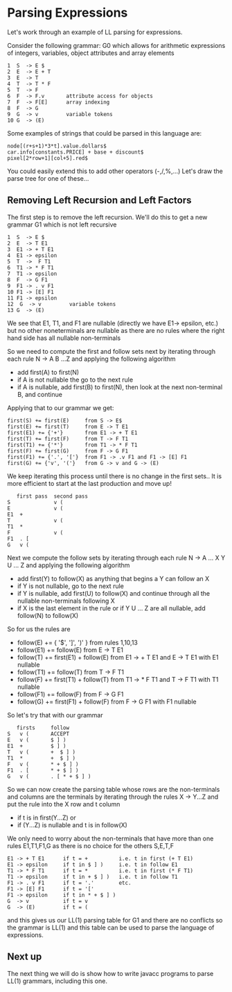 # Parsing Expressions

Let's work through an example of LL parsing for expressions.

Consider the following grammar: G0 which allows for arithmetic expressions of 
integers, variables, object attributes and array elements
```
1  S  -> E $
2  E  -> E + T
3  E  -> T
4  T  -> T * F
5  T  -> F
6  F  -> F.v       attribute access for objects
7  F  -> F[E]      array indexing
8  F  -> G
9  G  -> v         variable tokens
10 G  -> (E)

```
Some examples of strings that could be parsed in this language are:
```
node[(r+s+1)*3*t].value.dollars$
car.info[constants.PRICE] + base + discount$
pixel[2*row+1][col+5].red$
```
You could easily extend this to add other operators (-,/,%,...)
Let's draw the parse tree for one of these...

## Removing Left Recursion and Left Factors
The first step is to remove the left recursion. 
We'll do this to get a new grammar G1 which is not left recursive
```
1  S  -> E $
2  E  -> T E1
3  E1 -> + T E1
4  E1 -> epsilon
5  T  ->  F T1
6  T1 -> * F T1
7  T1 -> epsilon
8  F  -> G F1
9  F1 -> . v F1
10 F1 -> [E] F1
11 F1 -> epsilon
12  G  -> v         variable tokens
13 G  -> (E)
```
We see that E1, T1, and F1 are nullable (directly we have E1-> epsilon, etc.)
but no other noneterminals are nullable as there are no rules where the right hand side has all nullable non-terminals

So we need to compute the first and follow sets next by iterating through each rule N -> A B ...Z and applying the following algorithm
* add first(A) to first(N)
* if A is not nullable the go to the next rule
* if A is nullable, add first(B) to first(N), then look at the next non-terminal B, and continue

Applying that to our grammar we get:
```
first(S) += first(E)     from S -> E$
first(E) += first(T)     from E -> T E1
first(E1) += {'+'}       from E1 -> + T E1
first(T) += first(F)     from T -> F T1
first(T1) += {'*'}       from T1 -> * F T1
first(F) += first(G)     from F -> G F1
first(F1) += {'.', '['}  from F1 -> .v F1 and F1 -> [E] F1
first(G) += {'v', '('}   from G -> v and G -> (E)
```
We keep iterating this process until there is no change in the first sets..
It is more efficient to start at the last production and move up!
```
   first pass  second pass
S              v (
E              v (
E1  +
T              v (  
T1  *
F              v (
F1  . [
G   v (
```
Next we compute the follow sets by iterating through each rule N -> A ... X Y U ... Z and applying the following algorithm
* add first(Y) to follow(X)  as anything that begins a Y can follow an X
* if Y is not nullable, go to the next rule
* if Y is nullable, add first(U) to follow(X) and continue through all the nullable non-terminals following X
* if X is the last element in the rule or if Y U ... Z are all nullable, add follow(N) to follow(X)

So for us the rules are
* follow(E) += { '$', ']', ')' }     from rules 1,10,13
* follow(E1) += follow(E)            from E -> T E1
* follow(T) += first(E1) + follow(E) from E1 -> + T E1 and  E -> T E1 with E1 nullable
* follow(T1) += follow(T)            from T -> F T1
* follow(F) += first(T1) + follow(T) from T1 -> * F T1  and T -> F T1 with T1 nullable
* follow(F1) += follow(F)            from F -> G F1
* follow(G) += first(F1) + follow(F) from F -> G F1 with F1 nullable

So let's try that with our grammar
```
   firsts     follow
S   v (       ACCEPT
E   v (       $ ] )
E1  +         $ ] )
T   v (       +  $ ] )
T1  *         +  $ ] )
F   v (       * + $ ] )
F1  . [       * + $ ] )
G   v (       . [ * + $ ] )
```
So we can now create the parsing table whose rows are the non-terminals and columns are the terminals
by iterating through the rules X -> Y...Z and put the rule into the X row and t column 
* if t is in first(Y...Z) or
* if (Y...Z) is nullable and t is in follow(X)

We only need to worry about the non-terminals that have more than one rules E1,T1,F1,G
as there is no choice for the others S,E,T,F

```
E1 -> + T E1      if t = +          i.e. t in first (+ T E1)
E1 -> epsilon     if t in $ ] )     i.e. t in follow E1
T1 -> * F T1      if t = *          i.e. t in first (* F T1)
T1 -> epsilon     if t in + $ ] )   i.e. t in follow T1
F1 -> . v F1      if t = '.'        etc.
F1 -> [E] F1      if t = '['
F1 -> epsilon     if t in * + $ ] )
G  -> v           if t = v
G  -> (E)         if t = (
```
and this gives us our LL(1) parsing table for G1 and there are no conflicts so the grammar is LL(1)
and this table can be used to parse the language of expressions.

## Next up
The next thing we will do is show how to write javacc programs to parse LL(1) grammars, including this one.


